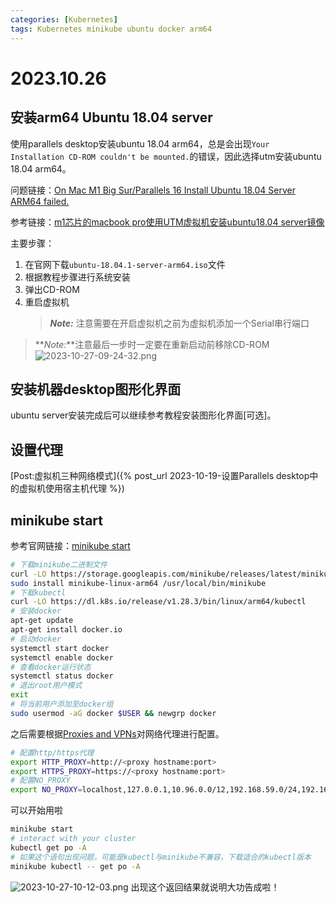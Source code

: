 ```yaml
---
categories: [Kubernetes]
tags: Kubernetes minikube ubuntu docker arm64
---
```

# 2023.10.26
## 安装arm64 Ubuntu 18.04 server
使用parallels desktop安装ubuntu 18.04 arm64，总是会出现`Your Installation CD-ROM couldn't be mounted.`的错误，因此选择utm安装ubuntu 18.04 arm64。

问题链接：[On Mac M1 Big Sur/Parallels 16 Install Ubuntu 18.04 Server ARM64 failed.](https://forum.parallels.com/threads/on-mac-m1-big-sur-parallels-16-install-ubuntu-18-04-server-arm64-failed.353695/)

参考链接：[m1芯片的macbook pro使用UTM虚拟机安装ubuntu18.04 server镜像](https://zhuanlan.zhihu.com/p/546518362)

主要步骤：
1. 在官网下载`ubuntu-18.04.1-server-arm64.iso`文件
2. 根据教程步骤进行系统安装
3. 弹出CD-ROM
4. 重启虚拟机
   > **_Note:_** 注意需要在开启虚拟机之前为虚拟机添加一个Serial串行端口
> **_Note:_**注意最后一步时一定要在重新启动前移除CD-ROM
> ![2023-10-27-09-24-32.png](https://s2.loli.net/2023/10/27/d38BtRJokXLbjQZ.png)
## 安装机器desktop图形化界面
ubuntu server安装完成后可以继续参考教程安装图形化界面[可选]。
## 设置代理
[Post:虚拟机三种网络模式]({% post_url 2023-10-19-设置Parallels desktop中的虚拟机使用宿主机代理 %})
## minikube start
参考官网链接：[minikube start](https://minikube.sigs.k8s.io/docs/start/)
```bash
# 下载minikube二进制文件
curl -LO https://storage.googleapis.com/minikube/releases/latest/minikube-linux-arm64
sudo install minikube-linux-arm64 /usr/local/bin/minikube
# 下载kubectl
curl -LO https://dl.k8s.io/release/v1.28.3/bin/linux/arm64/kubectl
# 安装docker
apt-get update
apt-get install docker.io
# 启动docker
systemctl start docker
systemctl enable docker
# 查看docker运行状态
systemctl status docker
# 退出root用户模式
exit
# 将当前用户添加至docker组
sudo usermod -aG docker $USER && newgrp docker
```
之后需要根据[Proxies and VPNs](https://minikube.sigs.k8s.io/docs/handbook/vpn_and_proxy/)对网络代理进行配置。
```bash
# 配置http/https代理
export HTTP_PROXY=http://<proxy hostname:port>
export HTTPS_PROXY=https://<proxy hostname:port>
# 配置NO_PROXY
export NO_PROXY=localhost,127.0.0.1,10.96.0.0/12,192.168.59.0/24,192.168.49.0/24,192.168.39.0/24
```
可以开始用啦
```bash
minikube start
# interact with your cluster
kubectl get po -A
# 如果这个语句出现问题，可能是kubectl与minikube不兼容，下载适合的kubectl版本
minikube kubectl -- get po -A
```
![2023-10-27-10-12-03.png](https://s2.loli.net/2023/10/27/Dyvk53LcnFMgpUi.png)
出现这个返回结果就说明大功告成啦！